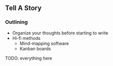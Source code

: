 ## Tell A Story

### Outlining

* Organize your thoughts before starting to write
* Hi-fi methods
  * Mind-mapping software
  * Kanban boards

TODO: everything here
